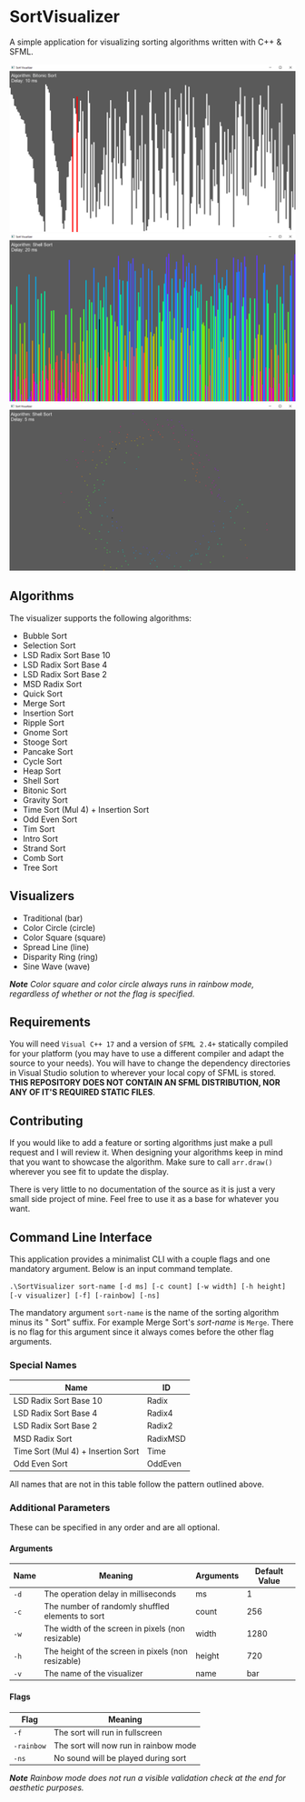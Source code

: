# SortVisualizer

A simple application for visualizing sorting algorithms written with C++ & SFML.

<img src="images/normal.png"/>


<img src="images/rainbow.png"/>


<img src="images/circle.png"/>

## Algorithms

The visualizer supports the following algorithms:

 - Bubble Sort
 - Selection Sort
 - LSD Radix Sort Base 10
 - LSD Radix Sort Base 4
 - LSD Radix Sort Base 2
 - MSD Radix Sort
 - Quick Sort
 - Merge Sort
 - Insertion Sort
 - Ripple Sort
 - Gnome Sort
 - Stooge Sort
 - Pancake Sort
 - Cycle Sort
 - Heap Sort
 - Shell Sort
 - Bitonic Sort
 - Gravity Sort
 - Time Sort (Mul 4) + Insertion Sort
 - Odd Even Sort
 - Tim Sort
 - Intro Sort
 - Strand Sort
 - Comb Sort
 - Tree Sort

## Visualizers

 - Traditional (bar)
 - Color Circle (circle)
 - Color Square (square)
 - Spread Line (line)
 - Disparity Ring (ring)
 - Sine Wave (wave)

***Note*** *Color square and color circle always runs in rainbow mode, regardless of whether or not the flag is specified.*

## Requirements

You will need `Visual C++ 17` and a version of `SFML 2.4+` statically compiled for your platform (you may have to use a different compiler and adapt the source to your needs).  You will have to change the dependency directories in Visual Studio solution to wherever your local copy of SFML is stored. **THIS REPOSITORY DOES NOT CONTAIN AN SFML DISTRIBUTION, NOR ANY OF IT'S REQUIRED STATIC FILES**.

## Contributing

If you would like to add a feature or sorting algorithms just make a pull request and I will review it.  When designing your algorithms keep in mind that you want to showcase the algorithm.  Make sure to call `arr.draw()` wherever you see fit to update the display.

There is very little to no documentation of the source as it is just a very small side project of mine.  Feel free to use it as a base for whatever you want. 

## Command Line Interface

This application provides a minimalist CLI with a couple flags and one mandatory argument.  Below is an input
command template.

	.\SortVisualizer sort-name [-d ms] [-c count] [-w width] [-h height] [-v visualizer] [-f] [-rainbow] [-ns]

The mandatory argument `sort-name` is the name of the sorting algorithm minus its " Sort" suffix.  For example Merge Sort's *sort-name* is `Merge`. There is no flag for this argument since it always comes before the other flag arguments.

### Special Names

| Name | ID |
| ---- | -- |
| LSD Radix Sort Base 10 | Radix |
| LSD Radix Sort Base 4 | Radix4 |
| LSD Radix Sort Base 2 | Radix2 |
| MSD Radix Sort | RadixMSD |
| Time Sort (Mul 4) + Insertion Sort | Time |
| Odd Even Sort | OddEven |

All names that are not in this table follow the pattern outlined above.

### Additional Parameters

These can be specified in any order and are all optional.

#### Arguments

| Name | Meaning | Arguments | Default Value |
| ---- | ------- | --------- | ------------- |
| `-d` | The operation delay in milliseconds | ms | 1 |
| `-c` | The number of randomly shuffled elements to sort | count | 256 |
| `-w` | The width of the screen in pixels (non resizable) | width | 1280 |
| `-h` | The height of the screen in pixels (non resizable) | height | 720 |
| `-v` | The name of the visualizer | name | bar |

#### Flags

| Flag | Meaning |
| ---- | ------- |
| `-f` | The sort will run in fullscreen |
| `-rainbow` | The sort will now run in rainbow mode |
| `-ns` | No sound will be played during sort |

***Note*** *Rainbow mode does not run a visible validation check at the end for aesthetic purposes.*
